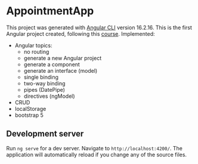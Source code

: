# AppointmentApp

This project was generated with [Angular CLI](https://github.com/angular/angular-cli) version 16.2.16.
This is the first Angular project created, following this [course](https://www.udemy.com/course/complete-angular-14-course-learn-frontend-development/).
Implemented:
- Angular topics:
  - no routing
  - generate a new Angular project
  - generate a component
  - generate an interface (model)
  - single binding
  - two-way binding
  - pipes (DatePipe)
  - directives (ngModel)
- CRUD
- localStorage
- bootstrap 5

## Development server

Run `ng serve` for a dev server. Navigate to `http://localhost:4200/`. The application will automatically reload if you change any of the source files.
